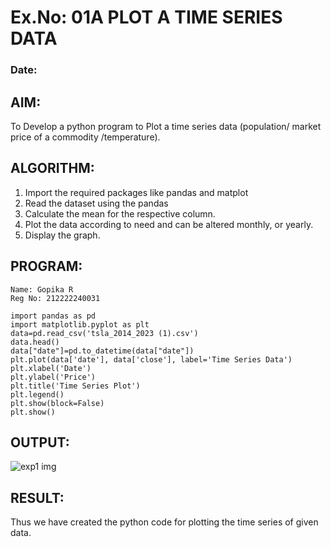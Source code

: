 # Ex.No: 01A PLOT A TIME SERIES DATA
###  Date: 

## AIM:
To Develop a python program to Plot a time series data (population/ market price of a commodity
/temperature).
## ALGORITHM:
1. Import the required packages like pandas and matplot
2. Read the dataset using the pandas
3. Calculate the mean for the respective column.
4. Plot the data according to need and can be altered monthly, or yearly.
5. Display the graph.
## PROGRAM:
```
Name: Gopika R
Reg No: 212222240031
```
```
import pandas as pd
import matplotlib.pyplot as plt
data=pd.read_csv('tsla_2014_2023 (1).csv')
data.head()
data["date"]=pd.to_datetime(data["date"])
plt.plot(data['date'], data['close'], label='Time Series Data')
plt.xlabel('Date')
plt.ylabel('Price')
plt.title('Time Series Plot')
plt.legend()
plt.show(block=False)
plt.show()
```


## OUTPUT:
![exp1 img](https://github.com/user-attachments/assets/c69ca8fb-0f18-452f-9954-f72621303795)


## RESULT:
Thus we have created the python code for plotting the time series of given data.
